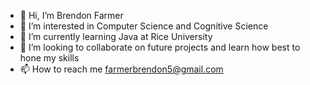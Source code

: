 - 👋 Hi, I’m Brendon Farmer
- 👀 I’m interested in Computer Science and Cognitive Science
- 🌱 I’m currently learning Java at Rice University
- 💞️ I’m looking to collaborate on future projects and learn how best to hone my skills
- 📫 How to reach me farmerbrendon5@gmail.com

<!---
bkf1/bkf1 is a ✨ special ✨ repository because its `README.md` (this file) appears on your GitHub profile.
You can click the Preview link to take a look at your changes.
--->
